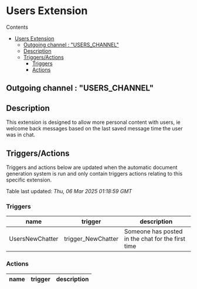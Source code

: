 <!-- this file will be auto updated for triggers and actions when the apidocs automatic
document builder is run.
To have the triggers and actions inserted do not remove the tags 'ReplaceTAGFor...' below
To run go to 'StreamRoller\docs\apidocs' and run 'node readmebuilder.mjs'
The script will parse files in the extensions directory looking for "triggersandactions ="
if found it will attempt to load hte file and use the exported 'triggersandactions' variable
to create the tables shown in the parsed README.md files
This was the only way I could find to autoupdate the triggers and actions lists
 -->

# Users Extension

Contents

- [Users Extension](#users-extension)
  - [Outgoing channel : "USERS\_CHANNEL"](#outgoing-channel--users_channel)
  - [Description](#description)
  - [Triggers/Actions](#triggersactions)
    - [Triggers](#triggers)
    - [Actions](#actions)

## Outgoing channel : "USERS_CHANNEL"

## Description

This extension is designed to allow more personal content with users, ie welcome back messages based on the last
saved message time the user was in chat.

## Triggers/Actions



Triggers and actions below are updated when the automatic document generation system is run and only contain triggers actions relating to this specific extension.

Table last updated: *Thu, 06 Mar 2025 01:18:59 GMT*

### Triggers

| name | trigger | description |
| --- | --- | --- |
| UsersNewChatter | trigger_NewChatter | Someone has posted in the chat for the first time |


### Actions

| name | trigger | description |
| --- | --- | --- |

